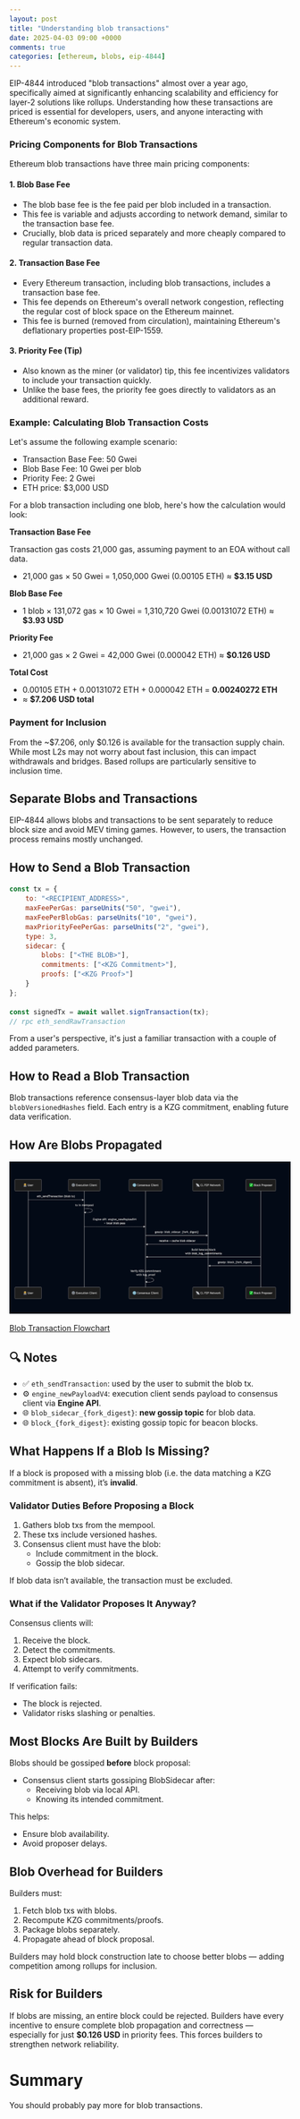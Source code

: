 ```yaml
---
layout: post
title: "Understanding blob transactions"
date: 2025-04-03 09:00 +0000
comments: true
categories: [ethereum, blobs, eip-4844]
---
```

EIP-4844 introduced "blob transactions" almost over a year ago, specifically aimed at significantly enhancing scalability and efficiency for layer-2 solutions like rollups. Understanding how these transactions are priced is essential for developers, users, and anyone interacting with Ethereum's economic system.

### Pricing Components for Blob Transactions

Ethereum blob transactions have three main pricing components:

#### 1. **Blob Base Fee**
- The blob base fee is the fee paid per blob included in a transaction.
- This fee is variable and adjusts according to network demand, similar to the transaction base fee.
- Crucially, blob data is priced separately and more cheaply compared to regular transaction data.

#### 2. **Transaction Base Fee**
- Every Ethereum transaction, including blob transactions, includes a transaction base fee.
- This fee depends on Ethereum's overall network congestion, reflecting the regular cost of block space on the Ethereum mainnet.
- This fee is burned (removed from circulation), maintaining Ethereum's deflationary properties post-EIP-1559.

#### 3. **Priority Fee (Tip)**
- Also known as the miner (or validator) tip, this fee incentivizes validators to include your transaction quickly.
- Unlike the base fees, the priority fee goes directly to validators as an additional reward.

### Example: Calculating Blob Transaction Costs

Let's assume the following example scenario:
- Transaction Base Fee: 50 Gwei
- Blob Base Fee: 10 Gwei per blob
- Priority Fee: 2 Gwei
- ETH price: $3,000 USD

For a blob transaction including one blob, here's how the calculation would look:

**Transaction Base Fee**

Transaction gas costs 21,000 gas, assuming payment to an EOA without call data.

- 21,000 gas × 50 Gwei = 1,050,000 Gwei (0.00105 ETH) ≈ **$3.15 USD**

**Blob Base Fee**

- 1 blob × 131,072 gas × 10 Gwei = 1,310,720 Gwei (0.00131072 ETH) ≈ **$3.93 USD**

**Priority Fee**

- 21,000 gas × 2 Gwei = 42,000 Gwei (0.000042 ETH) ≈ **$0.126 USD**

**Total Cost**

- 0.00105 ETH + 0.00131072 ETH + 0.000042 ETH = **0.00240272 ETH**
- ≈ **$7.206 USD total**

### Payment for Inclusion

From the ~$7.206, only $0.126 is available for the transaction supply chain. While most L2s may not worry about fast inclusion, this can impact withdrawals and bridges. Based rollups are particularly sensitive to inclusion time.

## Separate Blobs and Transactions

EIP-4844 allows blobs and transactions to be sent separately to reduce block size and avoid MEV timing games. However, to users, the transaction process remains mostly unchanged.

## How to Send a Blob Transaction

```js
const tx = {
    to: "<RECIPIENT_ADDRESS>",
    maxFeePerGas: parseUnits("50", "gwei"),
    maxFeePerBlobGas: parseUnits("10", "gwei"),
    maxPriorityFeePerGas: parseUnits("2", "gwei"),
    type: 3, 
    sidecar: {
        blobs: ["<THE BLOB>"],
        commitments: ["<KZG Commitment>"],
        proofs: ["<KZG Proof>"]
    }
};

const signedTx = await wallet.signTransaction(tx);
// rpc eth_sendRawTransaction
```

From a user's perspective, it's just a familiar transaction with a couple of added parameters.

## How to Read a Blob Transaction

Blob transactions reference consensus-layer blob data via the `blobVersionedHashes` field. Each entry is a KZG commitment, enabling future data verification.

## How Are Blobs Propagated

![blob transaction flowchart](/assets/img/blog/understanding-blob-transactions/blob-transaction-flowchart.png)

[Blob Transaction Flowchart](https://mermaid.live/edit#pako:eNp1VN1qE0EUfpVhoKA01qZpfrpIwcYgYtBcaC9KIExmTzZDdmfWmdkmaQh4453i35UiFK98BcG36QvYR_DMzrbZJmavdjbfz_nOOZMF5SoEGlADbzKQHJ4IFmmW9CXBJ2XaCi5SJi15bUATZsj15a_PV28_XF9--ZN_20R2ug539f3b398fSWcGPLNCSdKOBUi7CW93vez7T6StpAFpMrMV3DvoefTXn47oji_ATpWebGJPWSxCZlVe9tWPd-QkVnxCelqlKi_cU3Z2fDZ0Dg0ZxmpIrGbSMJ6XbdWWDI704Pi40w0I2PHA0V-VePe80ux-yWddiBisDgyiiJAkgSRVKvboTrfQXvttu1bKjIGbAGpLL1EWdduo25GRkEAe955h_fn7QMK0x-axYuHp4aOhfni8S7BjLPaaTr_kv65PImWMSFcFKDvGrqYA2nhS20XCiQUFNMihAyNC4EwPFiOc4iAUERi7LBm5GUs_4zseZmWCmyBxjQsfJBQZNXAQ50B2CWd8DL60wq_ksFqU1O-GQcOpQ-O6CMnjLBQyKoLNCpdbUuF1kok4JENgHEeSU_MWToUd-5yTi2jAVZIIm2C7zH_9hxqbz5mxGM7Xyyebdus95JOtzXt5pz_kHLQYzX0SFjEhjSWrmkpjcolOPfj52dMSZhXK5cF-qRGt0EiLkAZWZ1ChCeiEuSNdOME-xRIS6NMAX0OGF5X25RI5eEfPlEpuaFpl0ZgGIxYbPGUphr35M7r9qvGOgW6rTFoa1Kq5Bg0WdEaDaq2516gdVQ-OGrVWo1lttSp0ToNmba9xUF9W6EVutb_Xatb38TmsVg_r9Va9tvwHVje2cQ)

## 🔍 Notes

- ✅ `eth_sendTransaction`: used by the user to submit the blob tx.
- ⚙️ `engine_newPayloadV4`: execution client sends payload to consensus client via **Engine API**.
- 🌐 `blob_sidecar_{fork_digest}`: **new gossip topic** for blob data.
- 🌐 `block_{fork_digest}`: existing gossip topic for beacon blocks.

## What Happens If a Blob Is Missing?

If a block is proposed with a missing blob (i.e. the data matching a KZG commitment is absent), it’s **invalid**.

### Validator Duties Before Proposing a Block

1. Gathers blob txs from the mempool.
2. These txs include versioned hashes.
3. Consensus client must have the blob:
   - Include commitment in the block.
   - Gossip the blob sidecar.

If blob data isn’t available, the transaction must be excluded.

### What if the Validator Proposes It Anyway?

Consensus clients will:

1. Receive the block.
2. Detect the commitments.
3. Expect blob sidecars.
4. Attempt to verify commitments.

If verification fails:
- The block is rejected.
- Validator risks slashing or penalties.

## Most Blocks Are Built by Builders

Blobs should be gossiped **before** block proposal:

- Consensus client starts gossiping BlobSidecar after:
  - Receiving blob via local API.
  - Knowing its intended commitment.

This helps:
- Ensure blob availability.
- Avoid proposer delays.

## Blob Overhead for Builders

Builders must:

1. Fetch blob txs with blobs.
2. Recompute KZG commitments/proofs.
3. Package blobs separately.
4. Propagate ahead of block proposal.

Builders may hold block construction late to choose better blobs — adding competition among rollups for inclusion.

## Risk for Builders

If blobs are missing, an entire block could be rejected. Builders have every incentive to ensure complete blob propagation and correctness — especially for just **$0.126 USD** in priority fees. This forces builders to strengthen network reliability.

# Summary

You should probably pay more for blob transactions.
